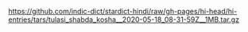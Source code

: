 https://github.com/indic-dict/stardict-hindi/raw/gh-pages/hi-head/hi-entries/tars/tulasi_shabda_kosha__2020-05-18_08-31-59Z__1MB.tar.gz
